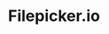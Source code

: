 ---
layout: post
title: Filepicker.io
site_url: https://www.filepicker.io/
image: http://i.imgur.com/9dPEC.png
---
